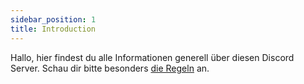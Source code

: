 ```yaml
---
sidebar_position: 1
title: Introduction
---
```


Hallo,
hier findest du alle Informationen generell über diesen Discord Server. Schau dir bitte besonders [die Regeln](regeln.md) an.
